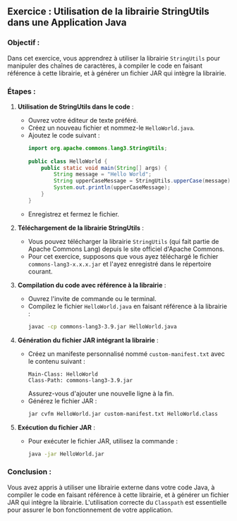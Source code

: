 ## Exercice : Utilisation de la librairie StringUtils dans une Application Java

### Objectif :
Dans cet exercice, vous apprendrez à utiliser la librairie `StringUtils` pour manipuler des chaînes de caractères, à compiler le code en faisant référence à cette librairie, et à générer un fichier JAR qui intègre la librairie.

### Étapes :

1. **Utilisation de StringUtils dans le code** :
    - Ouvrez votre éditeur de texte préféré.
    - Créez un nouveau fichier et nommez-le `HelloWorld.java`.
    - Ajoutez le code suivant :
      ```java
      import org.apache.commons.lang3.StringUtils;
 
      public class HelloWorld {
          public static void main(String[] args) {
              String message = "Hello World";
              String upperCaseMessage = StringUtils.upperCase(message);
              System.out.println(upperCaseMessage);
          }
      }
      ```
    - Enregistrez et fermez le fichier.

2. **Téléchargement de la librairie StringUtils** :
    - Vous pouvez télécharger la librairie `StringUtils` (qui fait partie de Apache Commons Lang) depuis le site officiel d'Apache Commons.
    - Pour cet exercice, supposons que vous ayez téléchargé le fichier `commons-lang3-x.x.x.jar` et l'ayez enregistré dans le répertoire courant.

3. **Compilation du code avec référence à la librairie** :
    - Ouvrez l'invite de commande ou le terminal.
    - Compilez le fichier `HelloWorld.java` en faisant référence à la librairie :
      ```bash
      javac -cp commons-lang3-3.9.jar HelloWorld.java
      ```

4. **Génération du fichier JAR intégrant la librairie** :
    - Créez un manifeste personnalisé nommé `custom-manifest.txt` avec le contenu suivant :
      ```
      Main-Class: HelloWorld
      Class-Path: commons-lang3-3.9.jar
      ```
      Assurez-vous d'ajouter une nouvelle ligne à la fin.
    - Générez le fichier JAR :
      ```bash
      jar cvfm HelloWorld.jar custom-manifest.txt HelloWorld.class
      ```

5. **Exécution du fichier JAR** :
    - Pour exécuter le fichier JAR, utilisez la commande :
      ```bash
      java -jar HelloWorld.jar
      ```

### Conclusion :
Vous avez appris à utiliser une librairie externe dans votre code Java, à compiler le code en faisant référence à cette librairie, et à générer un fichier JAR qui intègre la librairie. L'utilisation correcte du `Classpath` est essentielle pour assurer le bon fonctionnement de votre application.
